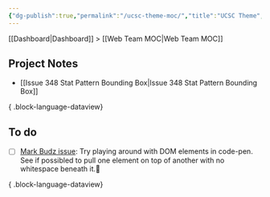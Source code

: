 ```yaml
---
{"dg-publish":true,"permalink":"/ucsc-theme-moc/","title":"UCSC Theme","hide":true,"tags":["WordPress"]}
---
```


[[Dashboard\|Dashboard]] > [[Web Team MOC\|Web Team MOC]]

## Project Notes

- [[Issue 348 Stat Pattern Bounding Box\|Issue 348 Stat Pattern Bounding Box]]

{ .block-language-dataview}

## To do

- [ ] [Mark Budz issue](https://github.com/ucsc/ucsc-2022/issues/348): Try playing around with DOM elements in code-pen. See if possibled to pull one element on top of another with no whitespace beneath it.🔼

{ .block-language-dataview}
